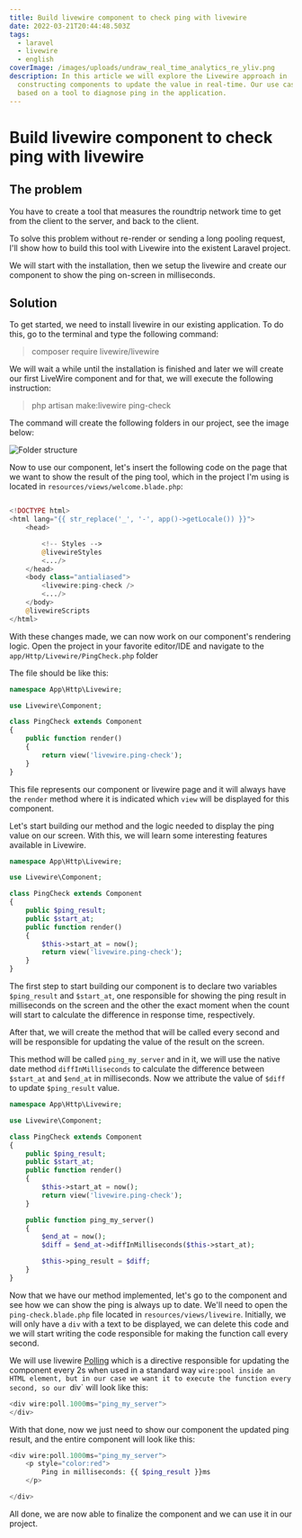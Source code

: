 ```yaml
---
title: Build livewire component to check ping with livewire
date: 2022-03-21T20:44:48.503Z
tags:
  - laravel
  - livewire
  - english
coverImage: /images/uploads/undraw_real_time_analytics_re_yliv.png
description: In this article we will explore the Livewire approach in
  constructing components to update the value in real-time. Our use case is
  based on a tool to diagnose ping in the application.
---
```

# Build livewire component to check ping with livewire

## The problem

You have to create a tool that measures the roundtrip network time to get from the client to the server, and back to the client.

To solve this problem without re-render or sending a long pooling request, I'll show how to build this tool with Livewire into the existent Laravel project.

We will start with the installation, then we setup the livewire and create our component to show the ping on-screen in milliseconds.

## Solution

To get started, we need to install livewire in our existing application. To do this, go to the terminal and type the following command:

> composer require livewire/livewire

We will wait a while until the installation is finished and later we will create our first LiveWire component and for that, we will execute the following instruction:

> php artisan make:livewire ping-check

The command will create the following folders in our project, see the image below:

![Folder structure](https://user-images.githubusercontent.com/5131187/159305376-f8042846-9a23-4f6f-862f-f0043c6746ef.png)

Now to use our component, let's insert the following code on the page that we want to show the result of the ping tool, which in the project I'm using is located in `resources/views/welcome.blade.php`:

```PHP

<!DOCTYPE html>
<html lang="{{ str_replace('_', '-', app()->getLocale()) }}">
    <head>

        <!-- Styles -->
        @livewireStyles
        <.../>
    </head>
    <body class="antialiased">
        <livewire:ping-check />
        <.../>
    </body>
    @livewireScripts
</html>
```

With these changes made, we can now work on our component's rendering logic. Open the project in your favorite editor/IDE and navigate to the `app/Http/Livewire/PingCheck.php` folder

The file should be like this:

```PHP
namespace App\Http\Livewire;

use Livewire\Component;

class PingCheck extends Component
{
    public function render()
    {
        return view('livewire.ping-check');
    }
}
```

This file represents our component or livewire page and it will always have the `render` method where it is indicated which `view` will be displayed for this component.

Let's start building our method and the logic needed to display the ping value on our screen. With this, we will learn some interesting features available in Livewire.

```PHP
namespace App\Http\Livewire;

use Livewire\Component;

class PingCheck extends Component
{
    public $ping_result;
    public $start_at;
    public function render()
    {
        $this->start_at = now();
        return view('livewire.ping-check');
    }
}
```

The first step to start building our component is to declare two variables `$ping_result` and `$start_at`, one responsible for showing the ping result in milliseconds on the screen and the other the exact moment when the count will start to calculate the difference in response time, respectively.

After that, we will create the method that will be called every second and will be responsible for updating the value of the result on the screen.

This method will be called `ping_my_server` and in it, we will use the native date method `diffInMilliseconds` to calculate the difference between `$start_at` and `$end_at` in milliseconds. Now we attribute the value of `$diff` to update `$ping_result` value.

```PHP
namespace App\Http\Livewire;

use Livewire\Component;

class PingCheck extends Component
{
    public $ping_result;
    public $start_at;
    public function render()
    {
        $this->start_at = now();
        return view('livewire.ping-check');
    }

    public function ping_my_server()
    {
        $end_at = now();
        $diff = $end_at->diffInMilliseconds($this->start_at);

        $this->ping_result = $diff;
    }
}
```

Now that we have our method implemented, let's go to the component and see how we can show the ping is always up to date. We'll need to open the `ping-check.blade.php` file located in `resources/views/livewire`. Initially, we will only have a `div` with a text to be displayed, we can delete this code and we will start writing the code responsible for making the function call every second.

We will use livewire [Polling](https://laravel-livewire.com/docs/2.x/polling) which is a directive responsible for updating the component every 2s when used in a standard way `wire:pool inside an HTML element, but in our case we want it to execute the function every second, so our `div` will look like this:

```PHP
<div wire:poll.1000ms="ping_my_server">
</div>
```

With that done, now we just need to show our component the updated ping result, and the entire component will look like this:

```PHP
<div wire:poll.1000ms="ping_my_server">
    <p style="color:red">
        Ping in milliseconds: {{ $ping_result }}ms
    </p>

</div>
```

All done, we are now able to finalize the component and we can use it in our project.